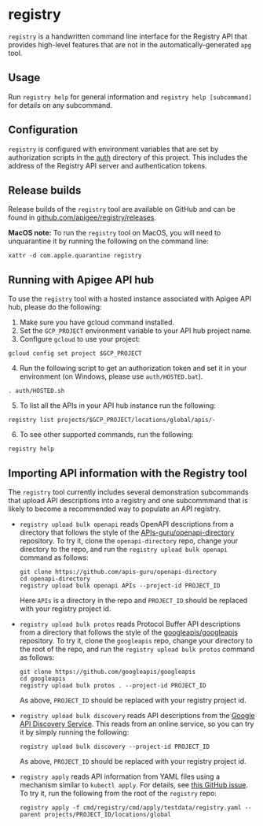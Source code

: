 # registry

`registry` is a handwritten command line interface for the Registry API that
provides high-level features that are not in the automatically-generated `apg`
tool.

## Usage

Run `registry help` for general information and `registry help [subcommand]`
for details on any subcommand.

## Configuration

`registry` is configured with environment variables that are set by
authorization scripts in the [auth](/auth) directory of this project. This
includes the address of the Registry API server and authentication tokens.

## Release builds

Release builds of the `registry` tool are available on GitHub and can be found
in
[github.com/apigee/registry/releases](https://github.com/apigee/registry/releases).

**MacOS note:** To run the `registry` tool on MacOS, you will need to
unquarantine it by running the following on the command line:

```
xattr -d com.apple.quarantine registry
```

## Running with Apigee API hub

To use the `registry` tool with a hosted instance associated with Apigee API
hub, please do the following:

1. Make sure you have gcloud command installed.
2. Set the `GCP_PROJECT` environment variable to your API hub project name.
3. Configure `gcloud` to use your project:

```
gcloud config set project $GCP_PROJECT
```

4. Run the following script to get an authorization token and set it in your
   environment (on Windows, please use `auth/HOSTED.bat`).

```
. auth/HOSTED.sh
```

5. To list all the APIs in your API hub instance run the following:

```
registry list projects/$GCP_PROJECT/locations/global/apis/-
```

6. To see other supported commands, run the following:

```
registry help
```

## Importing API information with the Registry tool

The `registry` tool currently includes several demonstration subcommands that
upload API descriptions into a registry and one subcommmand that is likely to
become a recommended way to populate an API registry.

- `registry upload bulk openapi` reads OpenAPI descriptions from a directory
  that follows the style of the
  [APIs-guru/openapi-directory](https://github.com/APIs-guru/openapi-directory)
  repository. To try it, clone the `openapi-directory` repo, change your
  directory to the repo, and run the `registry upload bulk openapi` command as
  follows:

  ```
  git clone https://github.com/apis-guru/openapi-directory
  cd openapi-directory
  registry upload bulk openapi APIs --project-id PROJECT_ID
  ```

  Here `APIs` is a directory in the repo and `PROJECT_ID` should be replaced
  with your registry project id.

- `registry upload bulk protos` reads Protocol Buffer API descriptions from a
  directory that follows the style of the
  [googleapis/googleapis](https://github.com/googleapis/googleapis) repository.
  To try it, clone the `googleapis` repo, change your directory to the root of
  the repo, and run the `registry upload bulk protos` command as follows:

  ```
  git clone https://github.com/googleapis/googleapis
  cd googleapis
  registry upload bulk protos . --project-id PROJECT_ID
  ```

  As above, `PROJECT_ID` should be replaced with your registry project id.

- `registry upload bulk discovery` reads API descriptions from the
  [Google API Discovery Service](https://developers.google.com/discovery). This
  reads from an online service, so you can try it by simply running the
  following:

  ```
  registry upload bulk discovery --project-id PROJECT_ID
  ```

  As above, `PROJECT_ID` should be replaced with your registry project id.

- `registry apply` reads API information from YAML files using a mechanism
  similar to `kubectl apply`. For details, see
  [this GitHub issue](https://github.com/apigee/registry/issues/450). To try
  it, run the following from the root of the `registry` repo:

  ```
  registry apply -f cmd/registry/cmd/apply/testdata/registry.yaml --parent projects/PROJECT_ID/locations/global
  ```
